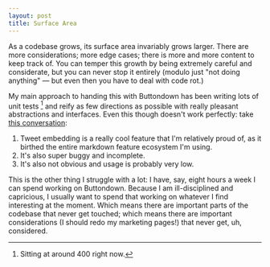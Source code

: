 ```yaml
---
layout: post
title: Surface Area
---
```

As a codebase grows, its surface area invariably grows larger.  There are more considerations; more edge cases; there is more and more content to keep track of.  You can temper this growth by being extremely careful and considerate, but you can never stop it entirely (modulo just "not doing anything" — but even then you have to deal with code rot.)

My main approach to handing this with Buttondown has been writing lots of unit tests [^1] and reify as few directions as possible with really pleasant abstractions and interfaces.  Even this though doesn't work perfectly: take [this conversation](https://twitter.com/hugo__df/status/1064275022544551937):

1. Tweet embedding is a really cool feature that I'm relatively proud of, as it birthed the entire markdown feature ecosystem I'm using.
2. It's also super buggy and incomplete.
3. It's also not obvious and usage is probably very low. 

This is the other thing I struggle with a lot: I have, say, eight hours a week I can spend working on Buttondown.  Because I am ill-disciplined and capricious, I usually want to spend that working on whatever I find interesting at the moment.  Which means there are important parts of the codebase that never get touched; which means there are important considerations (I should redo my marketing pages!) that never get, uh, considered.

[^1]: Sitting at around 400 right now.
